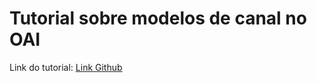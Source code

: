 # Tutorial sobre modelos de canal no OAI

Link do tutorial: [Link Github](https://github.com/williamnasc/tutorialOAI/blob/main/chanmod_oai.ipynb)
